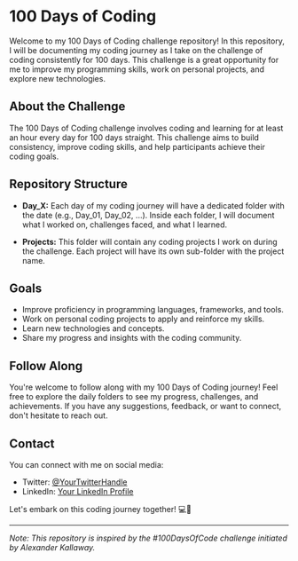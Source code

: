 # 100 Days of Coding

Welcome to my 100 Days of Coding challenge repository! In this repository, I will be documenting my coding journey as I take on the challenge of coding consistently for 100 days. This challenge is a great opportunity for me to improve my programming skills, work on personal projects, and explore new technologies.

## About the Challenge

The 100 Days of Coding challenge involves coding and learning for at least an hour every day for 100 days straight. This challenge aims to build consistency, improve coding skills, and help participants achieve their coding goals.

## Repository Structure

- **Day_X:** Each day of my coding journey will have a dedicated folder with the date (e.g., Day_01, Day_02, ...). Inside each folder, I will document what I worked on, challenges faced, and what I learned.

- **Projects:** This folder will contain any coding projects I work on during the challenge. Each project will have its own sub-folder with the project name.

## Goals

- Improve proficiency in programming languages, frameworks, and tools.
- Work on personal coding projects to apply and reinforce my skills.
- Learn new technologies and concepts.
- Share my progress and insights with the coding community.

## Follow Along

You're welcome to follow along with my 100 Days of Coding journey! Feel free to explore the daily folders to see my progress, challenges, and achievements. If you have any suggestions, feedback, or want to connect, don't hesitate to reach out.

## Contact

You can connect with me on social media:
- Twitter: [@YourTwitterHandle](https://twitter.com/Antoine_Gaton)
- LinkedIn: [Your LinkedIn Profile](https://www.linkedin.com/in/antoine-gaton/)

Let's embark on this coding journey together! 💻🚀

---

*Note: This repository is inspired by the #100DaysOfCode challenge initiated by Alexander Kallaway.*
